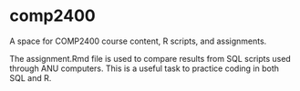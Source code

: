 # comp2400
A space for COMP2400 course content, R scripts, and assignments.

The assignment.Rmd file is used to compare results from SQL scripts used through ANU computers. This is a useful task to practice coding in both SQL and R.
